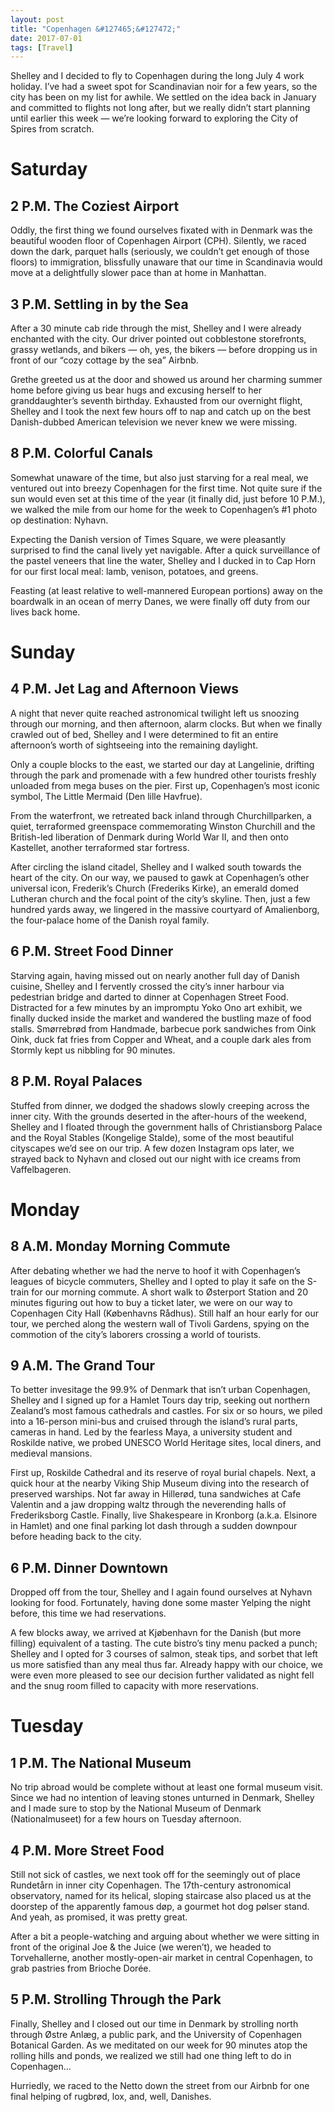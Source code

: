 ```yaml
---
layout: post
title: "Copenhagen &#127465;&#127472;"
date: 2017-07-01
tags: [Travel]
---
```


Shelley and I decided to fly to Copenhagen during the long July 4 work holiday.
I’ve had a sweet spot for Scandinavian noir for a few years, so the city has
been on my list for awhile. We settled on the idea back in January and
committed to flights not long after, but we really didn’t start planning until
earlier this week — we’re looking forward to exploring the City of Spires from
scratch.

# Saturday

## 2 P.M. The Coziest Airport

Oddly, the first thing we found ourselves fixated with in Denmark was the
beautiful wooden floor of Copenhagen Airport (CPH). Silently, we raced down the
dark, parquet halls (seriously, we couldn’t get enough of those floors) to
immigration, blissfully unaware that our time in Scandinavia would move at
a delightfully slower pace than at home in Manhattan.

## 3 P.M. Settling in by the Sea

After a 30 minute cab ride through the mist, Shelley and I were already
enchanted with the city. Our driver pointed out cobblestone storefronts, grassy
wetlands, and bikers — oh, yes, the bikers — before dropping us in front of our
“cozy cottage by the sea” Airbnb.

Grethe greeted us at the door and showed us around her charming summer home
before giving us bear hugs and excusing herself to her granddaughter’s seventh
birthday. Exhausted from our overnight flight, Shelley and I took the next few
hours off to nap and catch up on the best Danish-dubbed American television we
never knew we were missing.

## 8 P.M. Colorful Canals

Somewhat unaware of the time, but also just starving for a real meal, we
ventured out into breezy Copenhagen for the first time. Not quite sure if the
sun would even set at this time of the year (it finally did, just before 10
P.M.), we walked the mile from our home for the week to Copenhagen’s #1 photo
op destination: Nyhavn.

Expecting the Danish version of Times Square, we were pleasantly surprised to
find the canal lively yet navigable. After a quick surveillance of the pastel
veneers that line the water, Shelley and I ducked in to Cap Horn for our first
local meal: lamb, venison, potatoes, and greens.

Feasting (at least relative to well-mannered European portions) away on the
boardwalk in an ocean of merry Danes, we were finally off duty from our lives
back home.

# Sunday

## 4 P.M. Jet Lag and Afternoon Views

A night that never quite reached astronomical twilight left us snoozing through
our morning, and then afternoon, alarm clocks. But when we finally crawled out
of bed, Shelley and I were determined to fit an entire afternoon’s worth of
sightseeing into the remaining daylight.

Only a couple blocks to the east, we started our day at Langelinie, drifting
through the park and promenade with a few hundred other tourists freshly
unloaded from mega buses on the pier. First up, Copenhagen’s most iconic
symbol, The Little Mermaid (Den lille Havfrue).

From the waterfront, we retreated back inland through Churchillparken, a quiet,
terraformed greenspace commemorating Winston Churchill and the British-led
liberation of Denmark during World War II, and then onto Kastellet, another
terraformed star fortress.

After circling the island citadel, Shelley and I walked south towards the heart
of the city. On our way, we paused to gawk at Copenhagen’s other universal
icon, Frederik’s Church (Frederiks Kirke), an emerald domed Lutheran church and
the focal point of the city’s skyline. Then, just a few hundred yards away, we
lingered in the massive courtyard of Amalienborg, the four-palace home of the
Danish royal family.

## 6 P.M. Street Food Dinner

Starving again, having missed out on nearly another full day of Danish cuisine,
Shelley and I fervently crossed the city’s inner harbour via pedestrian bridge
and darted to dinner at Copenhagen Street Food. Distracted for a few minutes by
an impromptu Yoko Ono art exhibit, we finally ducked inside the market and
wandered the bustling maze of food stalls. Smørrebrød from Handmade, barbecue
pork sandwiches from Oink Oink, duck fat fries from Copper and Wheat, and
a couple dark ales from Stormly kept us nibbling for 90 minutes.

## 8 P.M. Royal Palaces

Stuffed from dinner, we dodged the shadows slowly creeping across the inner
city. With the grounds deserted in the after-hours of the weekend, Shelley and
I floated through the government halls of Christiansborg Palace and the Royal
Stables (Kongelige Stalde), some of the most beautiful cityscapes we’d see on
our trip. A few dozen Instagram ops later, we strayed back to Nyhavn and closed
out our night with ice creams from Vaffelbageren.

# Monday

## 8 A.M. Monday Morning Commute

After debating whether we had the nerve to hoof it with Copenhagen’s leagues of
bicycle commuters, Shelley and I opted to play it safe on the S-train for our
morning commute. A short walk to Østerport Station and 20 minutes figuring out
how to buy a ticket later, we were on our way to Copenhagen City Hall
(Københavns Rådhus). Still half an hour early for our tour, we perched along
the western wall of Tivoli Gardens, spying on the commotion of the city’s
laborers crossing a world of tourists.

## 9 A.M. The Grand Tour

To better invesitage the 99.9% of Denmark that isn’t urban Copenhagen, Shelley
and I signed up for a Hamlet Tours day trip, seeking out northern Zealand’s
most famous cathedrals and castles. For six or so hours, we piled into
a 16-person mini-bus and cruised through the island’s rural parts, cameras in
hand. Led by the fearless Maya, a university student and Roskilde native, we
probed UNESCO World Heritage sites, local diners, and medieval mansions.

First up, Roskilde Cathedral and its reserve of royal burial chapels. Next,
a quick hour at the nearby Viking Ship Museum diving into the research of
preserved warships. Not far away in Hillerød, tuna sandwiches at Cafe Valentin
and a jaw dropping waltz through the neverending halls of Frederiksborg Castle.
Finally, live Shakespeare in Kronborg (a.k.a. Elsinore in Hamlet) and one final
parking lot dash through a sudden downpour before heading back to the city.

## 6 P.M. Dinner Downtown

Dropped off from the tour, Shelley and I again found ourselves at Nyhavn
looking for food. Fortunately, having done some master Yelping the night
before, this time we had reservations.

A few blocks away, we arrived at Kjøbenhavn for the Danish (but more filling)
equivalent of a tasting. The cute bistro’s tiny menu packed a punch; Shelley
and I opted for 3 courses of salmon, steak tips, and sorbet that left us more
satisfied than any meal thus far. Already happy with our choice, we were even
more pleased to see our decision further validated as night fell and the snug
room filled to capacity with more reservations.

# Tuesday

## 1 P.M. The National Museum

No trip abroad would be complete without at least one formal museum visit.
Since we had no intention of leaving stones unturned in Denmark, Shelley and
I made sure to stop by the National Museum of Denmark (Nationalmuseet) for
a few hours on Tuesday afternoon.

## 4 P.M. More Street Food

Still not sick of castles, we next took off for the seemingly out of place
Rundetårn in inner city Copenhagen. The 17th-century astronomical observatory,
named for its helical, sloping staircase also placed us at the doorstep of the
apparently famous døp, a gourmet hot dog pølser stand. And yeah, as promised,
it was pretty great.

After a bit a people-watching and arguing about whether we were sitting in
front of the original Joe & the Juice (we weren’t), we headed to Torvehallerne,
another mostly-open-air market in central Copenhagen, to grab pastries from
Brioche Dorée.

## 5 P.M. Strolling Through the Park

Finally, Shelley and I closed out our time in Denmark by strolling north
through Østre Anlæg, a public park, and the University of Copenhagen Botanical
Garden. As we meditated on our week for 90 minutes atop the rolling hills and
ponds, we realized we still had one thing left to do in Copenhagen…

Hurriedly, we raced to the Netto down the street from our Airbnb for one final
helping of rugbrød, lox, and, well, Danishes.

